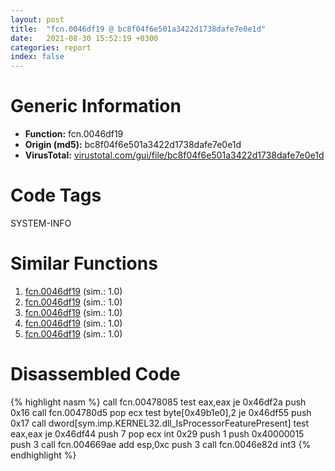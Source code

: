 ```yaml
---
layout: post
title:  "fcn.0046df19 @ bc8f04f6e501a3422d1738dafe7e0e1d"
date:   2021-08-30 15:52:19 +0300
categories: report
index: false
---
```


# Generic Information
- **Function:** fcn.0046df19
- **Origin (md5):** bc8f04f6e501a3422d1738dafe7e0e1d
- **VirusTotal:** [virustotal.com/gui/file/bc8f04f6e501a3422d1738dafe7e0e1d][virustotal_ref]

# Code Tags
<span class="tag" id="SYSTEM-INFO">SYSTEM-INFO</span>


# Similar Functions

1. [fcn.0046df19][similar_1_ref] (sim.: 1.0)
2. [fcn.0046df19][similar_2_ref] (sim.: 1.0)
3. [fcn.0046df19][similar_3_ref] (sim.: 1.0)
4. [fcn.0046df19][similar_4_ref] (sim.: 1.0)
5. [fcn.0046df19][similar_5_ref] (sim.: 1.0)


# Disassembled Code

{% highlight nasm %}
call fcn.00478085
test eax,eax
je 0x46df2a
push 0x16
call fcn.004780d5
pop ecx
test byte[0x49b1e0],2
je 0x46df55
push 0x17
call dword[sym.imp.KERNEL32.dll_IsProcessorFeaturePresent]
test eax,eax
je 0x46df44
push 7
pop ecx
int 0x29
push 1
push 0x40000015
push 3
call fcn.004669ae
add esp,0xc
push 3
call fcn.0046e82d
int3 
{% endhighlight %}


[similar_1_ref]: /report/fcn.0046df19@fece7060b8162b8bce0648763a1c502f
[similar_2_ref]: /report/fcn.0046df19@54ce721c07034069471c4434bc57ec40
[similar_3_ref]: /report/fcn.0046df19@b52b2c71a7178baa413f70bab2511ae0
[similar_4_ref]: /report/fcn.0046df19@a134a04805f8719c2c19691e40431b23
[similar_5_ref]: /report/fcn.0046df19@3626cc46f5ce3030d8d07661e217b81c
[virustotal_ref]: https://www.virustotal.com/gui/file/bc8f04f6e501a3422d1738dafe7e0e1d